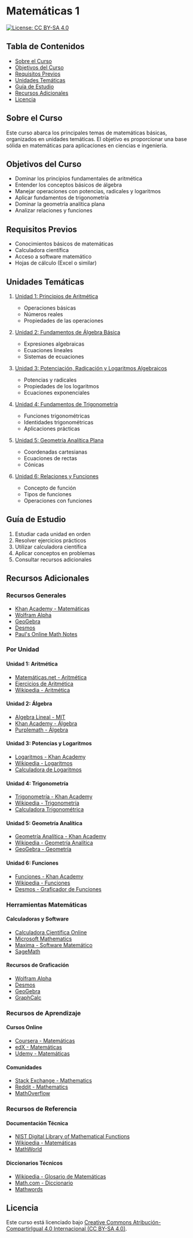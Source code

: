 # Matemáticas 1

[![License: CC BY-SA 4.0](https://img.shields.io/badge/License-CC%20BY--SA%204.0-lightgrey.svg)](https://creativecommons.org/licenses/by-sa/4.0/deed.es)

## Tabla de Contenidos

- [Sobre el Curso](#sobre-el-curso)
- [Objetivos del Curso](#objetivos-del-curso)
- [Requisitos Previos](#requisitos-previos)
- [Unidades Temáticas](#unidades-temáticas)
- [Guía de Estudio](#guía-de-estudio)
- [Recursos Adicionales](#recursos-adicionales)
- [Licencia](#licencia)

## Sobre el Curso

Este curso abarca los principales temas de matemáticas básicas, organizados en unidades temáticas. El objetivo es proporcionar una base sólida en matemáticas para aplicaciones en ciencias e ingeniería.

## Objetivos del Curso

- Dominar los principios fundamentales de aritmética
- Entender los conceptos básicos de álgebra
- Manejar operaciones con potencias, radicales y logaritmos
- Aplicar fundamentos de trigonometría
- Dominar la geometría analítica plana
- Analizar relaciones y funciones

## Requisitos Previos

- Conocimientos básicos de matemáticas
- Calculadora científica
- Acceso a software matemático
- Hojas de cálculo (Excel o similar)

## Unidades Temáticas

1. [Unidad 1: Principios de Aritmética](./Unidad_1_Principios_Aritmetica)
   - Operaciones básicas
   - Números reales
   - Propiedades de las operaciones

2. [Unidad 2: Fundamentos de Álgebra Básica](./Unidad_2_Fundamentos_Algebra_Basica)
   - Expresiones algebraicas
   - Ecuaciones lineales
   - Sistemas de ecuaciones

3. [Unidad 3: Potenciación, Radicación y Logaritmos Algebraicos](./Unidad_3_Potenciacion_Radicacion_Logaritmos)
   - Potencias y radicales
   - Propiedades de los logaritmos
   - Ecuaciones exponenciales

4. [Unidad 4: Fundamentos de Trigonometría](./Unidad_4_Fundamentos_Trigonometria)
   - Funciones trigonométricas
   - Identidades trigonométricas
   - Aplicaciones prácticas

5. [Unidad 5: Geometría Analítica Plana](./Unidad_5_Geometria_Analitica_Plana)
   - Coordenadas cartesianas
   - Ecuaciones de rectas
   - Cónicas

6. [Unidad 6: Relaciones y Funciones](./Unidad_6_Relaciones_y_Funciones)
   - Concepto de función
   - Tipos de funciones
   - Operaciones con funciones

## Guía de Estudio

1. Estudiar cada unidad en orden
2. Resolver ejercicios prácticos
3. Utilizar calculadora científica
4. Aplicar conceptos en problemas
5. Consultar recursos adicionales

## Recursos Adicionales

### Recursos Generales

- [Khan Academy - Matemáticas](https://es.khanacademy.org/math)
- [Wolfram Alpha](https://www.wolframalpha.com/)
- [GeoGebra](https://www.geogebra.org/)
- [Desmos](https://www.desmos.com/)
- [Paul's Online Math Notes](https://tutorial.math.lamar.edu/)

### Por Unidad

#### Unidad 1: Aritmética
- [Matemáticas.net - Aritmética](https://www.matematicas.net/)
- [Ejercicios de Aritmética](https://www.emathhelp.net/es/calculators/algebra-2/)
- [Wikipedia - Aritmética](https://es.wikipedia.org/wiki/Aritm%C3%A9tica)

#### Unidad 2: Álgebra
- [Algebra Lineal - MIT](https://ocw.mit.edu/courses/mathematics/18-06-linear-algebra-spring-2010/)
- [Khan Academy - Álgebra](https://es.khanacademy.org/math/algebra)
- [Purplemath - Álgebra](https://www.purplemath.com/modules/index.htm)

#### Unidad 3: Potencias y Logaritmos
- [Logaritmos - Khan Academy](https://es.khanacademy.org/math/algebra2/x2ec2f6f830c9fb89:logs/x2ec2f6f830c9fb89:log-intro)
- [Wikipedia - Logaritmos](https://es.wikipedia.org/wiki/Logaritmo)
- [Calculadora de Logaritmos](https://www.calculadora-logaritmos.com/)

#### Unidad 4: Trigonometría
- [Trigonometría - Khan Academy](https://es.khanacademy.org/math/trigonometry)
- [Wikipedia - Trigonometría](https://es.wikipedia.org/wiki/Trigonometr%C3%ADa)
- [Calculadora Trigonométrica](https://www.calculadora-trigonometrica.com/)

#### Unidad 5: Geometría Analítica
- [Geometría Analítica - Khan Academy](https://es.khanacademy.org/math/geometry)
- [Wikipedia - Geometría Analítica](https://es.wikipedia.org/wiki/Geometr%C3%ADa_anal%C3%ADtica)
- [GeoGebra - Geometría](https://www.geogebra.org/geometry)

#### Unidad 6: Funciones
- [Funciones - Khan Academy](https://es.khanacademy.org/math/algebra2/x2ec2f6f830c9fb89:func-intro)
- [Wikipedia - Funciones](https://es.wikipedia.org/wiki/Funci%C3%B3n_(matem%C3%A1ticas))
- [Desmos - Graficador de Funciones](https://www.desmos.com/calculator)

### Herramientas Matemáticas

#### Calculadoras y Software
- [Calculadora Científica Online](https://www.calculadora-cientifica.com/)
- [Microsoft Mathematics](https://www.microsoft.com/es-es/download/details.aspx?id=15702)
- [Maxima - Software Matemático](https://maxima.sourceforge.io/)
- [SageMath](https://www.sagemath.org/)

#### Recursos de Graficación
- [Wolfram Alpha](https://www.wolframalpha.com/)
- [Desmos](https://www.desmos.com/)
- [GeoGebra](https://www.geogebra.org/)
- [GraphCalc](https://www.graphcalc.com/)

### Recursos de Aprendizaje

#### Cursos Online
- [Coursera - Matemáticas](https://www.coursera.org/courses?query=mathematics)
- [edX - Matemáticas](https://www.edx.org/learn/math)
- [Udemy - Matemáticas](https://www.udemy.com/topic/math/)

#### Comunidades
- [Stack Exchange - Mathematics](https://math.stackexchange.com/)
- [Reddit - Mathematics](https://www.reddit.com/r/mathematics/)
- [MathOverflow](https://mathoverflow.net/)

### Recursos de Referencia

#### Documentación Técnica
- [NIST Digital Library of Mathematical Functions](https://dlmf.nist.gov/)
- [Wikipedia - Matemáticas](https://es.wikipedia.org/wiki/Wikipedia:Portada/Matem%C3%A1ticas)
- [MathWorld](https://mathworld.wolfram.com/)

#### Diccionarios Técnicos
- [Wikipedia - Glosario de Matemáticas](https://es.wikipedia.org/wiki/Wikipedia:Glosario_de_matem%C3%A1ticas)
- [Math.com - Diccionario](https://www.math.com/tables/index.html)
- [Mathwords](http://www.mathwords.com/)

## Licencia

Este curso está licenciado bajo [Creative Commons Atribución-CompartirIgual 4.0 Internacional (CC BY-SA 4.0)](https://creativecommons.org/licenses/by-sa/4.0/deed.es).